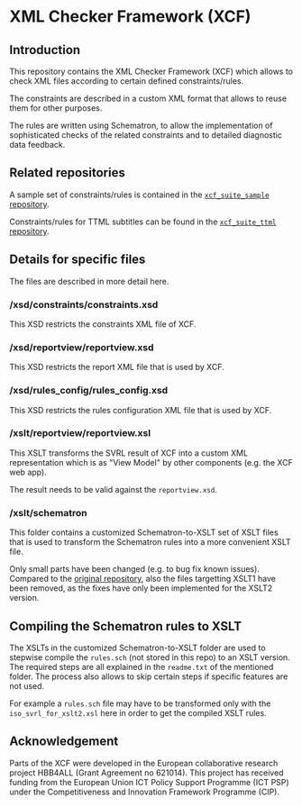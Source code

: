 # XML Checker Framework (XCF)


## Introduction

This repository contains the XML Checker Framework (XCF) which allows to
check XML files according to certain defined constraints/rules.

The constraints are described in a custom XML format that allows to
reuse them for other purposes.

The rules are written using Schematron, to allow the implementation of
sophisticated checks of the related constraints and to detailed 
diagnostic data feedback.


## Related repositories

A sample set of constraints/rules is contained in the
[`xcf_suite_sample` repository](https://github.com/IRT-Open-Source/xcf_suite_sample).

Constraints/rules for TTML subtitles can be found in the
[`xcf_suite_ttml` repository](https://github.com/IRT-Open-Source/xcf_suite_ttml).


## Details for specific files

The files are described in more detail here.

### /xsd/constraints/constraints.xsd
This XSD restricts the constraints XML file of XCF.

### /xsd/reportview/reportview.xsd
This XSD restricts the report XML file that is used by XCF.

### /xsd/rules_config/rules_config.xsd
This XSD restricts the rules configuration XML file that is used by XCF.

### /xslt/reportview/reportview.xsl
This XSLT transforms the SVRL result of XCF into a custom XML
representation which is as "View Model" by other components (e.g. the 
XCF web app).

The result needs to be valid against the `reportview.xsd`.

### /xslt/schematron
This folder contains a customized Schematron-to-XSLT set of XSLT files
that is used to transform the Schematron rules into a more convenient
XSLT file.

Only small parts have been changed (e.g. to bug fix known issues).
Compared to the [original repository](https://github.com/Schematron/schematron), also the files targetting
XSLT1 have been removed, as the fixes have only been implemented for the
XSLT2 version.


## Compiling the Schematron rules to XSLT

The XSLTs in the customized Schematron-to-XSLT folder are used to
stepwise compile the `rules.sch` (not stored in this repo) to an XSLT
version. The required steps are all explained in the `readme.txt` of the
mentioned folder. The process also allows to skip certain steps if
specific features are not used.

For example a `rules.sch` file may have to be transformed only with the
`iso_svrl_for_xslt2.xsl` here in order to get the compiled XSLT rules.


## Acknowledgement
Parts of the XCF were developed in the European collaborative research
project HBB4ALL  (Grant Agreement no 621014). This project has received
funding from the European Union ICT Policy Support Programme (ICT PSP)
under the Competitiveness and Innovation Framework Programme (CIP).
